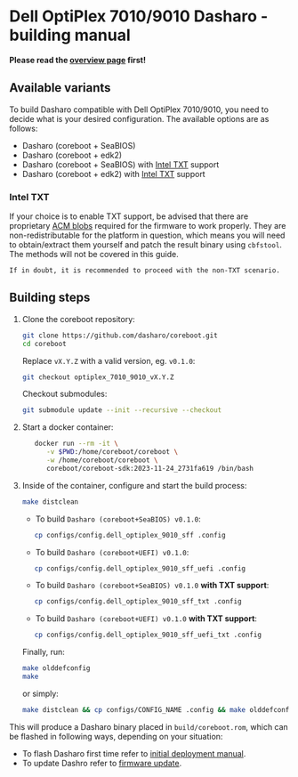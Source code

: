 # Dell OptiPlex 7010/9010 Dasharo - building manual

**Please read the [overview page](overview.md) first!**

## Available variants

To build Dasharo compatible with Dell OptiPlex 7010/9010, you need to decide
what is your desired configuration. The available options are as follows:

- Dasharo (coreboot + SeaBIOS)
- Dasharo (coreboot + edk2)
- Dasharo (coreboot + SeaBIOS) with
  [Intel TXT](https://doc.coreboot.org/security/intel/txt.html) support
- Dasharo (coreboot + edk2) with
  [Intel TXT](https://doc.coreboot.org/security/intel/txt.html) support

### Intel TXT

If your choice is to enable TXT support, be advised that there are proprietary
[ACM blobs](https://doc.coreboot.org/security/intel/acm.html) required for the
firmware to work properly. They are non-redistributable for the platform in
question, which means you will need to obtain/extract them yourself and patch
the result binary using `cbfstool`. The methods will not be covered in this
guide.

    If in doubt, it is recommended to proceed with the non-TXT scenario.

## Building steps

1. Clone the coreboot repository:

    ```bash
    git clone https://github.com/dasharo/coreboot.git
    cd coreboot
    ```

    Replace `vX.Y.Z` with a valid version, eg. `v0.1.0`:

    ```bash
    git checkout optiplex_7010_9010_vX.Y.Z
    ```

    Checkout submodules:

    ```bash
    git submodule update --init --recursive --checkout
    ```

1. Start a docker container:

     ```bash
    	docker run --rm -it \
    	   -v $PWD:/home/coreboot/coreboot \
    	   -w /home/coreboot/coreboot \
    	   coreboot/coreboot-sdk:2023-11-24_2731fa619 /bin/bash
     ```

1. Inside of the container, configure and start the build process:

    ```bash
    make distclean
    ```

    * To build `Dasharo (coreboot+SeaBIOS) v0.1.0`:

     ```bash
    	cp configs/config.dell_optiplex_9010_sff .config
     ```

    * To build `Dasharo (coreboot+UEFI) v0.1.0`:

     ```bash
    	cp configs/config.dell_optiplex_9010_sff_uefi .config
     ```

    * To build `Dasharo (coreboot+SeaBIOS) v0.1.0` **with TXT support**:

     ```bash
    	cp configs/config.dell_optiplex_9010_sff_txt .config
     ```

    * To build `Dasharo (coreboot+UEFI) v0.1.0` **with TXT support**:

     ```bash
    	cp configs/config.dell_optiplex_9010_sff_uefi_txt .config
     ```

    Finally, run:

    ```bash
    make olddefconfig
    make
    ```

    or simply:

    ```bash
    make distclean && cp configs/CONFIG_NAME .config && make olddefconfig && make
    ```

This will produce a Dasharo binary placed in `build/coreboot.rom`, which can be
flashed in following ways, depending on your situation:

- To flash Dasharo first time refer to [initial deployment manual](initial-deployment.md).
- To update Dashro refer to [firmware update](firmware-update.md).
